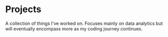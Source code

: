 # Projects
A collection of things I've worked on. Focuses mainly on data analytics but will eventually encompass more as my coding journey continues.

